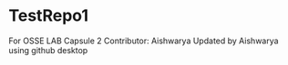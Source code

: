# TestRepo1
For OSSE LAB Capsule 2
Contributor: Aishwarya
Updated by Aishwarya using github desktop
